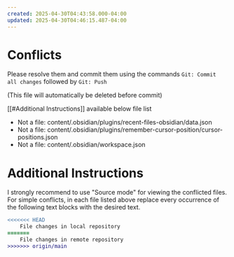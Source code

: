 ```yaml
---
created: 2025-04-30T04:43:58.000-04:00
updated: 2025-04-30T04:46:15.487-04:00
---
```


# Conflicts

Please resolve them and commit them using the commands `Git: Commit all changes` followed by `Git: Push`

(This file will automatically be deleted before commit)

[[#Additional Instructions]] available below file list

- Not a file: content/.obsidian/plugins/recent-files-obsidian/data.json
- Not a file: content/.obsidian/plugins/remember-cursor-position/cursor-positions.json
- Not a file: content/.obsidian/workspace.json

# Additional Instructions

I strongly recommend to use "Source mode" for viewing the conflicted files. For simple conflicts, in each file listed above replace every occurrence of the following text blocks with the desired text.

```diff
<<<<<<< HEAD
    File changes in local repository
=======
    File changes in remote repository
>>>>>>> origin/main
```